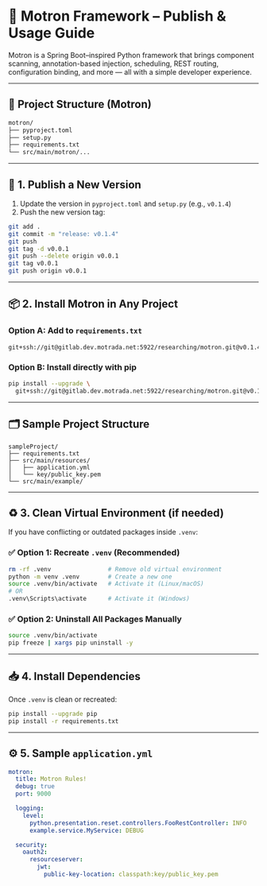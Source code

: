 # 🚀 Motron Framework – Publish & Usage Guide

Motron is a Spring Boot–inspired Python framework that brings component scanning, annotation-based injection, scheduling, REST routing, configuration binding, and more — all with a simple developer experience.

---

## 🧱 Project Structure (Motron)



```markdown
motron/
├── pyproject.toml
├── setup.py
├── requirements.txt
└── src/main/motron/...
```

---

## 🔖 1. Publish a New Version

1. Update the version in `pyproject.toml` and `setup.py` (e.g., `v0.1.4`)
2. Push the new version tag:

```bash
git add .
git commit -m "release: v0.1.4"
git push
git tag -d v0.0.1
git push --delete origin v0.0.1
git tag v0.0.1
git push origin v0.0.1
```

---

## 📦 2. Install Motron in Any Project

### Option A: Add to `requirements.txt`

```
git+ssh://git@gitlab.dev.motrada.net:5922/researching/motron.git@v0.1.4#egg=motron
```

### Option B: Install directly with pip

```bash
pip install --upgrade \
  git+ssh://git@gitlab.dev.motrada.net:5922/researching/motron.git@v0.1.4#egg=motron
```

---

## 🗂 Sample Project Structure

```
sampleProject/
├── requirements.txt
├── src/main/resources/
│   ├── application.yml
│   └── key/public_key.pem
└── src/main/example/
```

---

## ♻️ 3. Clean Virtual Environment (if needed)

If you have conflicting or outdated packages inside `.venv`:

### ✅ Option 1: Recreate `.venv` (Recommended)

```bash
rm -rf .venv                # Remove old virtual environment
python -m venv .venv        # Create a new one
source .venv/bin/activate   # Activate it (Linux/macOS)
# OR
.venv\Scripts\activate      # Activate it (Windows)
```

### ✅ Option 2: Uninstall All Packages Manually

```bash
source .venv/bin/activate
pip freeze | xargs pip uninstall -y
```

---

## 📥 4. Install Dependencies

Once `.venv` is clean or recreated:

```bash
pip install --upgrade pip
pip install -r requirements.txt
```

---

## ⚙️ 5. Sample `application.yml`

```yaml
motron:
  title: Motron Rules!
  debug: true
  port: 9000

  logging:
    level:
      python.presentation.reset.controllers.FooRestController: INFO
      example.service.MyService: DEBUG

  security:
    oauth2:
      resourceserver:
        jwt:
          public-key-location: classpath:key/public_key.pem
```
